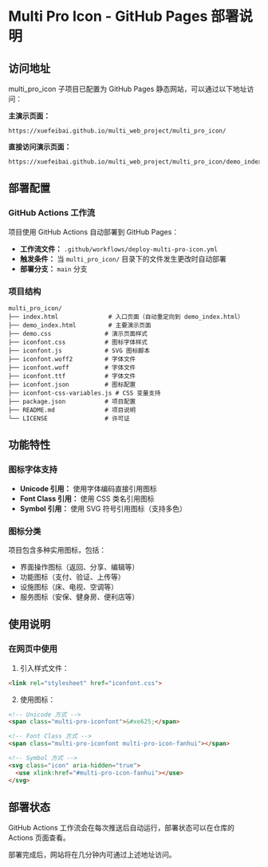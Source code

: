 # Multi Pro Icon - GitHub Pages 部署说明

## 访问地址

multi_pro_icon 子项目已配置为 GitHub Pages 静态网站，可以通过以下地址访问：

**主演示页面：**
```
https://xuefeibai.github.io/multi_web_project/multi_pro_icon/
```

**直接访问演示页面：**
```
https://xuefeibai.github.io/multi_web_project/multi_pro_icon/demo_index.html
```

## 部署配置

### GitHub Actions 工作流
项目使用 GitHub Actions 自动部署到 GitHub Pages：

- **工作流文件：** `.github/workflows/deploy-multi-pro-icon.yml`
- **触发条件：** 当 `multi_pro_icon/` 目录下的文件发生更改时自动部署
- **部署分支：** `main` 分支

### 项目结构
```
multi_pro_icon/
├── index.html              # 入口页面（自动重定向到 demo_index.html）
├── demo_index.html         # 主要演示页面
├── demo.css               # 演示页面样式
├── iconfont.css           # 图标字体样式
├── iconfont.js            # SVG 图标脚本
├── iconfont.woff2         # 字体文件
├── iconfont.woff          # 字体文件
├── iconfont.ttf           # 字体文件
├── iconfont.json          # 图标配置
├── iconfont-css-variables.js # CSS 变量支持
├── package.json           # 项目配置
├── README.md              # 项目说明
└── LICENSE                # 许可证
```

## 功能特性

### 图标字体支持
- **Unicode 引用：** 使用字体编码直接引用图标
- **Font Class 引用：** 使用 CSS 类名引用图标
- **Symbol 引用：** 使用 SVG 符号引用图标（支持多色）

### 图标分类
项目包含多种实用图标，包括：
- 界面操作图标（返回、分享、编辑等）
- 功能图标（支付、验证、上传等）
- 设施图标（床、电视、空调等）
- 服务图标（安保、健身房、便利店等）

## 使用说明

### 在网页中使用
1. 引入样式文件：
```html
<link rel="stylesheet" href="iconfont.css">
```

2. 使用图标：
```html
<!-- Unicode 方式 -->
<span class="multi-pro-iconfont">&#xe625;</span>

<!-- Font Class 方式 -->
<span class="multi-pro-iconfont multi-pro-icon-fanhui"></span>

<!-- Symbol 方式 -->
<svg class="icon" aria-hidden="true">
  <use xlink:href="#multi-pro-icon-fanhui"></use>
</svg>
```

## 部署状态

GitHub Actions 工作流会在每次推送后自动运行，部署状态可以在仓库的 Actions 页面查看。

部署完成后，网站将在几分钟内可通过上述地址访问。
